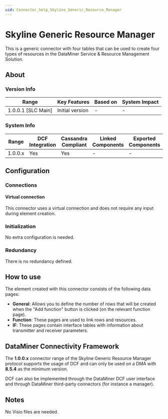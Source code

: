 ```yaml
---
uid: Connector_help_Skyline_Generic_Resource_Manager
---
```


# Skyline Generic Resource Manager

This is a generic connector with four tables that can be used to create four types of resources in the DataMiner Service & Resource Management Solution.

## About

### Version Info

| Range                | Key Features     | Based on     | System Impact     |
|----------------------|------------------|--------------|-------------------|
| 1.0.0.1 [SLC Main]   | Initial version  | -            | -                 |

### System Info

| Range     | DCF Integration     | Cassandra Compliant     | Linked Components     | Exported Components     |
|-----------|---------------------|-------------------------|-----------------------|-------------------------|
| 1.0.0.x   | Yes                 | Yes                     | -                     | -                       |

## Configuration

### Connections

#### Virtual connection

This connector uses a virtual connection and does not require any input during element creation.

### Initialization

No extra configuration is needed.

### Redundancy

There is no redundancy defined.

## How to use

The element created with this connector consists of the following data pages:

- **General**: Allows you to define the number of rows that will be created when the "Add function" button is clicked (on the relevant function page).
- **Function**: These pages are used to link rows and resources.
- **IF**: These pages contain interface tables with information about transmitter and receiver parameters.

## DataMiner Connectivity Framework

The **1.0.0.x** connector range of the Skyline Generic Resource Manager protocol supports the usage of DCF and can only be used on a DMA with **8.5.4** as the minimum version.

DCF can also be implemented through the DataMiner DCF user interface and through DataMiner third-party connectors (for instance a manager).

## Notes

No Visio files are needed.
